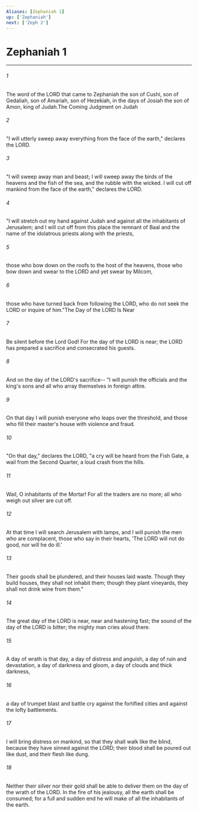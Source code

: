 ```yaml
---
Aliases: [Zephaniah 1]
up: ['Zephaniah']
next: ['Zeph 2']
---
```

# Zephaniah 1
***



###### 1 
The word of the LORD that came to Zephaniah the son of Cushi, son of Gedaliah, son of Amariah, son of Hezekiah, in the days of Josiah the son of Amon, king of Judah.The Coming Judgment on Judah 

###### 2 
"I will utterly sweep away everything from the face of the earth," declares the LORD. 

###### 3 
"I will sweep away man and beast; I will sweep away the birds of the heavens and the fish of the sea, and the rubble with the wicked. I will cut off mankind from the face of the earth," declares the LORD. 

###### 4 
"I will stretch out my hand against Judah and against all the inhabitants of Jerusalem; and I will cut off from this place the remnant of Baal and the name of the idolatrous priests along with the priests, 

###### 5 
those who bow down on the roofs to the host of the heavens, those who bow down and swear to the LORD and yet swear by Milcom, 

###### 6 
those who have turned back from following the LORD, who do not seek the LORD or inquire of him."The Day of the LORD Is Near 

###### 7 
Be silent before the Lord God! For the day of the LORD is near; the LORD has prepared a sacrifice and consecrated his guests. 

###### 8 
And on the day of the LORD's sacrifice-- "I will punish the officials and the king's sons and all who array themselves in foreign attire. 

###### 9 
On that day I will punish everyone who leaps over the threshold, and those who fill their master's house with violence and fraud. 

###### 10 
"On that day," declares the LORD, "a cry will be heard from the Fish Gate, a wail from the Second Quarter, a loud crash from the hills. 

###### 11 
Wail, O inhabitants of the Mortar! For all the traders are no more; all who weigh out silver are cut off. 

###### 12 
At that time I will search Jerusalem with lamps, and I will punish the men who are complacent, those who say in their hearts, 'The LORD will not do good, nor will he do ill.' 

###### 13 
Their goods shall be plundered, and their houses laid waste. Though they build houses, they shall not inhabit them; though they plant vineyards, they shall not drink wine from them." 

###### 14 
The great day of the LORD is near, near and hastening fast; the sound of the day of the LORD is bitter; the mighty man cries aloud there. 

###### 15 
A day of wrath is that day, a day of distress and anguish, a day of ruin and devastation, a day of darkness and gloom, a day of clouds and thick darkness, 

###### 16 
a day of trumpet blast and battle cry against the fortified cities and against the lofty battlements. 

###### 17 
I will bring distress on mankind, so that they shall walk like the blind, because they have sinned against the LORD; their blood shall be poured out like dust, and their flesh like dung. 

###### 18 
Neither their silver nor their gold shall be able to deliver them on the day of the wrath of the LORD. In the fire of his jealousy, all the earth shall be consumed; for a full and sudden end he will make of all the inhabitants of the earth.
